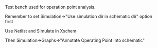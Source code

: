 


Test bench used for operation point analysis. 

Remember to set Simulation->"Use simulation dir in schematic dir" option first

Use Netlist and Simulate in Xschem

Then Simulation->Graphs->"Annotate Operating Point into schematic"

